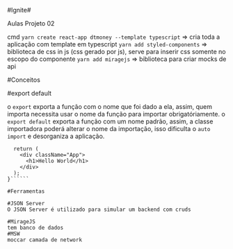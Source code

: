 #Ignite#

Aulas Projeto 02

cmd
```yarn create react-app dtmoney --template typescript``` => cria toda a aplicação com template em typescript
```yarn add styled-components```  => biblioteca de css in js (css gerado por js), serve para inserir css somente no escopo do componente
```yarn add miragejs```  => biblioteca para criar mocks de api


#Conceitos

#export default

o ``````export`````` exporta a função com o nome que foi dado a ela, assim, quem importa necessita usar o nome da função para importar obrigatóriamente.
o ``````export default`````` exporta a função com um nome padrão, assim, a classe importadora poderá alterar o nome da importação, isso dificulta o ``````auto import`````` e desorganiza a aplicação.

``````export function App() {
  return (
    <div className="App">
      <h1>Hello World</h1>
    </div>
  );
}``````

#Ferramentas

#JSON Server
O JSON Server é utilizado para simular um backend com cruds

#MirageJS
tem banco de dados
#MSW
moccar camada de network
